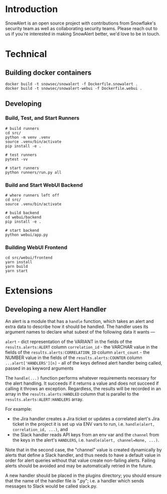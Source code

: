 # Introduction

SnowAlert is an open source project with contributions from Snowflake's security team as well as collaborating
security teams. Please reach out to us if you're interested in making SnowAlert better, we'd love to be in touch.

# Technical

## Building docker containers

~~~
docker build -t snowsec/snowalert -f Dockerfile.snowalert .
docker build -t snowsec/snowalert-webui -f Dockerfile.webui .
~~~

## Developing


### Build, Test, and Start Runners

~~~
# build runners
cd src/
python -m venv .venv
source .venv/bin/activate
pip install -e .

# test runners
pytest -vv

# start runners
python runners/run.py all
~~~

### Build and Start WebUI Backend

~~~
# where runners left off
cd src/
source .venv/bin/activate

# build backend
cd webui/backend
pip install -e .

# start backend
python webui/app.py
~~~

### Building WebUI Frontend

~~~
cd src/webui/frontend
yarn install
yarn build
yarn start
~~~

# Extensions

## Developing a new Alert Handler

An alert is a module that has a `handle` function, which takes an alert and extra data to describe how it should be
handled. The handler uses its argument names to declare what subest of the following data it wants —

  `alert` - dict representation of the VARIANT in the fields of the `results.alerts:ALERT` column
  `correlation_id` - the VARCHAR value in the fields of the `results.alerts:CORRELATION_ID` column
  `alert_count` - the NUMBER value in the fields of the `results.alerts:COUNTER` column
  `...alert['HANDLERS'][n]` - all of the keys defined alert handler being called, passed in as keyword arguments

The `handle(...)` function performs whatever requirements necessary for the alert handling. It succeeds if it returns
a value and does not succeed if calling it throws an exception. Regardless, the results will be recorded in an array
in the `results.alerts:HANDLED` column that is parallel to the `results.alerts:ALERT:HANDLERS` array.

For example:

- the Jira handler creates a Jira ticket or updates a correlated alert's Jira ticket in the project it is set up via
ENV vars to run, i.e. `handle(alert, correlation_id, ...)`, and
- the Slack handler reads API keys from an env var and the `channel` from the keys in the alert's `HANDLERS`, i.e.
`handle(alert, channel=None, ...)`.

Note that in the second case, the "channel" value is created dynamically by alerts that define a Slack handler, and
thus needs to have a default value in order for alert queries without that value create non-failing alerts. Failing
alerts should be avoided and may be automatically retried in the future.



A new handler should be placed in the plugins directory; you should ensure that the name of the handler file is
"<service>.py"; i.e. a handler which sends messages to Slack would be called slack.py.
